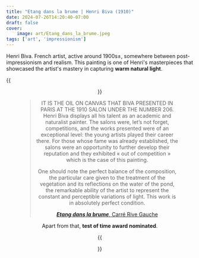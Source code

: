 ```yaml
---
title: "Etang dans la brume | Henri Biva (1910)"
date: 2024-07-26T14:20:40-07:00
draft: false
cover:
    image: art/Etang_dans_la_brume.jpeg
tags: ['art', 'impressionism']
---
```


Henri Biva. French artist, active around 1900s±, somewhere between post-impressionism and realism. This painting is one of Henri's masterpieces that showcased the artist's mastery in capturing  **warm natural light**.

{{<figure align="center" src="/art/Etang_dans_la_brume.jpeg" caption="Etang dans la brume (aka Pond in the mist), Henri Biva (1848 – 1929). Salon de Paris, 1910. Oil on canvcs (151cm•111cm). Now in [Musée d'Orsa](https://en.wikipedia.org/wiki/French_art).">}}

> IT IS THE OIL ON CANVAS THAT BIVA PRESENTED IN PARIS AT THE 1910 SALON UNDER THE NUMBER 206. Henri Biva displays all his talent as an academic and naturalist painter. The salons were, let’s not forget, competitions, and the works presented were of an exceptional level: the young artists played their career there. For those whose fame was already established, the salons were an opportunity to further develop their reputation and they exhibited « out of competition » which is the case of this painting. 
>
> One should note the perfect balance of the composition, the particular care given to the treatment of the vegetation and its reflections on the water of the pond, the remarkable ability of the artist to represent the constant and perceptible variations of light. This work is in absolutely perfect condition.
>
> [***Etang dans la brume***, Carré Rive Gauche](https://www.carrerivegauche.com/fr/boutique-crg/etang-dans-la-brume-salon-de-paris-1910/)

Apart from that, **test of time award nominated**.

{{<figure align="center" src="/art/etang_peking.jpeg" caption="the-lake-that-need-not-be-named (未名湖), Ariana Tang (2002 — present). May 2024, Peking University. Apple iPhone 15 Pro Max Main Camera.">}}
